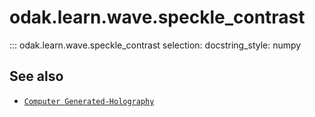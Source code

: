 # odak.learn.wave.speckle_contrast

::: odak.learn.wave.speckle_contrast
    selection:
        docstring_style: numpy

## See also

* [`Computer Generated-Holography`](../../../cgh.md)
